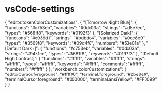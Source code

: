 # vsCode-settings


{
    "editor.tokenColorCustomizations": {
      "[Tomorrow Night Blue]": {
        "functions": "#c753eb",
        "variables": "#0dc03a",
        "strings": "#d5e7ec",
        "types": "#5681f8",
        "keywords": "#0192f3"
      },
      "[Solarized Dark]": {
        "functions": "#e939d1",
        "strings": "#bdbdc4",
        "variables": "#0cc8e9",
        "types": "#3569f8",
        "keywords": "#09d4f8",
        "numbers": "#53e01a"
      },
      "[Default Dark+]": {
        "functions": "#c753eb",
        "variables": "#0dc03a",
        "strings": "#9451cc",
        "types": "#5681f8",
        "keywords": "#0192f3"
      },
      "[Default High Contrast]": {
        "functions": "#ffffff",
        "variables": "#ffffff",
        "strings": "#ffffff",
        "types": "#ffffff",
        "keywords": "#ffffff",
        "comments": "#ffffff",
        "numbers": "#ffffff"
      }
    },
   "workbench.colorCustomizations": {
    "editorCursor.foreground": "#ffff00",
    "terminal.foreground": "#2be9e6",
    "terminalCursor.foreground": "#000000",
    "terminal.ansiYellow": "#FF0099"
  }
  }
  
